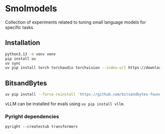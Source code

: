 # Smolmodels

Collection of experiments related to tuning small language models for specific tasks.

## Installation

```bash
python3.13 -m venv venv
pip install uv
uv sync
uv pip install torch torchaudio torchvision --index-url https://download.pytorch.org/whl/cu121 --no-build-isolation --force-reinstall
```

## BitsandBytes
```bash
uv pip install --force-reinstall 'https://github.com/bitsandbytes-foundation/bitsandbytes/releases/download/continuous-release_main/bitsandbytes-0.44.2.dev0-py3-none-manylinux_2_24_x86_64.whl' --no-deps
```

vLLM can be installed for evals using `uv pip install vllm`.

### Pyright dependencies

```
pyright --createstub transformers
```